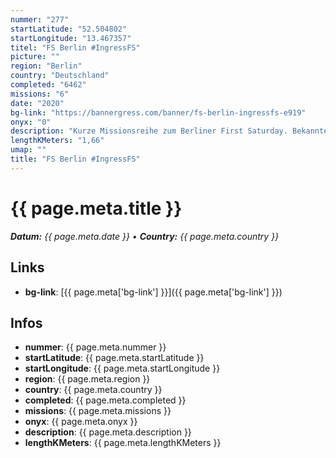 ```yaml
---
nummer: "277"
startLatitude: "52.504802"
startLongitude: "13.467357"
titel: "FS Berlin #IngressFS"
picture: ""
region: "Berlin"
country: "Deutschland"
completed: "6462"
missions: "6"
date: "2020"
bg-link: "https://bannergress.com/banner/fs-berlin-ingressfs-e919"
onyx: "0"
description: "Kurze Missionsreihe zum Berliner First Saturday. Bekannte Berliner Motive zusammengefasst zu einem schönen Kiezspaziergang."
lengthKMeters: "1,66"
umap: ""
title: "FS Berlin #IngressFS"
---
```


# {{ page.meta.title }}
_**Datum:** {{ page.meta.date }} • **Country:** {{ page.meta.country }}_

## Links
- **bg-link**: [{{ page.meta['bg-link'] }}]({{ page.meta['bg-link'] }})

## Infos
- **nummer**: {{ page.meta.nummer }}
- **startLatitude**: {{ page.meta.startLatitude }}
- **startLongitude**: {{ page.meta.startLongitude }}
- **region**: {{ page.meta.region }}
- **country**: {{ page.meta.country }}
- **completed**: {{ page.meta.completed }}
- **missions**: {{ page.meta.missions }}
- **onyx**: {{ page.meta.onyx }}
- **description**: {{ page.meta.description }}
- **lengthKMeters**: {{ page.meta.lengthKMeters }}

